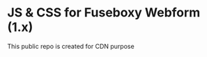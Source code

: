 JS & CSS for Fuseboxy Webform (1.x)
===================================

This public repo is created for CDN purpose